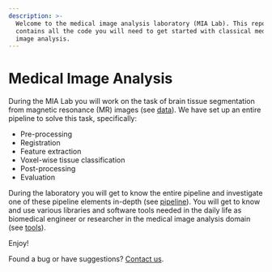 ```yaml
---
description: >-
  Welcome to the medical image analysis laboratory (MIA Lab). This repository
  contains all the code you will need to get started with classical medical
  image analysis.
---
```


# Medical Image Analysis

During the MIA Lab you will work on the task of brain tissue segmentation from magnetic resonance (MR) images (see [data](data.md)). We have set up an entire pipeline to solve this task, specifically:

* Pre-processing
* Registration
* Feature extraction
* Voxel-wise tissue classification
* Post-processing
* Evaluation

During the laboratory you will get to know the entire pipeline and investigate one of these pipeline elements in-depth (see [pipeline](pipeline.md)). You will get to know and use various libraries and software tools needed in the daily life as biomedical engineer or researcher in the medical image analysis domain (see [tools](getting-started/tools.md)).

Enjoy!

Found a bug or have suggestions? [Contact us](https://github.com/orgs/ubern-mialab/people).
